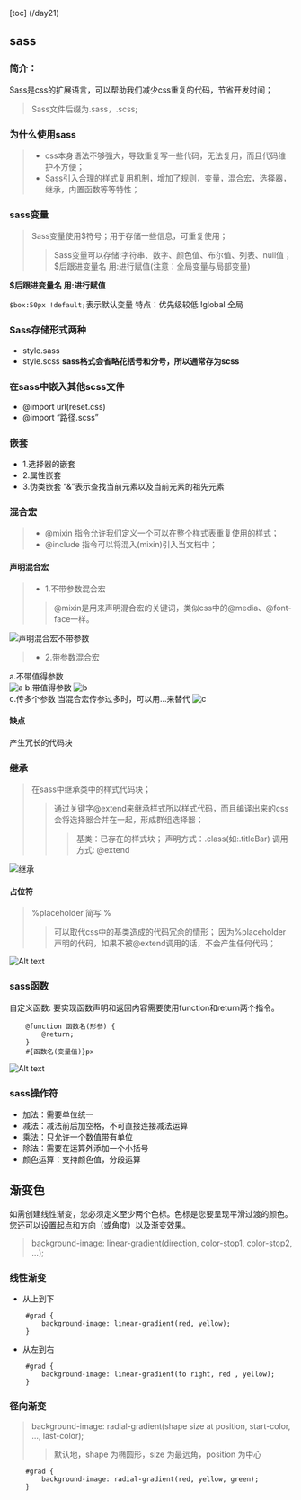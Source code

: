 [toc]
(/day21)
## sass
### 简介：
Sass是css的扩展语言，可以帮助我们减少css重复的代码，节省开发时间；
>Sass文件后缀为.sass，.scss;
### 为什么使用sass
> * css本身语法不够强大，导致重复写一些代码，无法复用，而且代码维护不方便；
> * Sass引入合理的样式复用机制，增加了规则，变量，混合宏，选择器，继承，内置函数等等特性；
### sass变量
> Sass变量使用$符号；用于存储一些信息，可重复使用；
>>Sass变量可以存储:字符串、数字、颜色值、布尔值、列表、null值；
>>$后跟进变量名 用:进行赋值(注意：全局变量与局部变量)

**$后跟进变量名 用:进行赋值**

`$box:50px !default;`表示默认变量 
特点：优先级较低
!global 全局

### Sass存储形式两种
* style.sass
* style.scss
**sass格式会省略花括号和分号，所以通常存为scss**
### 在sass中嵌入其他scss文件
* @import url(reset.css)
* @import “路径.scss”
### 嵌套
* 1.选择器的嵌套
* 2.属性嵌套
* 3.伪类嵌套
     “&”表示查找当前元素以及当前元素的祖先元素
### 混合宏
> * @mixin 指令允许我们定义一个可以在整个样式表重复使用的样式；
> * @include 指令可以将混入(mixin)引入当文档中；
#### 声明混合宏
>* 1.不带参数混合宏
>>  @mixin是用来声明混合宏的关键词，类似css中的@media、@font-face一样。

![声明混合宏不带参数](./images/声明混合宏.png)
> * 2.带参数混合宏

a.不带值得参数                           
![a](./images/a.png)
b.带值得参数
![b](./images/b.png)   
c.传多个参数  当混合宏传参过多时，可以用...来替代
![c](./images/c.png)
#### 缺点
产生冗长的代码块

### 继承
>在sass中继承类中的样式代码块；
>>通过关键字@extend来继承样式所以样式代码，而且编译出来的css会将选择器合并在一起，形成群组选择器；
>>>基类：已存在的样式块；
声明方式：.class(如:.titleBar)
调用方式: @extend

![继承](./images/继承.png)
#### 占位符
>%placeholder  简写 %
>>可以取代css中的基类造成的代码冗余的情形；
因为%placeholder声明的代码，如果不被@extend调用的话，不会产生任何代码；

![Alt text](image-1.png)

### sass函数
自定义函数:
要实现函数声明和返回内容需要使用function和return两个指令。

        @function 函数名(形参) {
            @return;
        }
        #{函数名(变量值)}px

![Alt text](image-2.png)

### sass操作符
* 加法：需要单位统一
* 减法：减法前后加空格，不可直接连接减法运算
* 乘法：只允许一个数值带有单位
* 除法：需要在运算外添加一个小括号
* 颜色运算：支持颜色值，分段运算

## 渐变色
如需创建线性渐变，您必须定义至少两个色标。色标是您要呈现平滑过渡的颜色。您还可以设置起点和方向（或角度）以及渐变效果。
>background-image: linear-gradient(direction, color-stop1, color-stop2, ...);
### 线性渐变
* 从上到下
```
    #grad {
        background-image: linear-gradient(red, yellow);
    }
```
* 从左到右
```
    #grad {
        background-image: linear-gradient(to right, red , yellow);
    }
```
### 径向渐变
>background-image: radial-gradient(shape size at position, start-color, ..., last-color);
>>默认地，shape 为椭圆形，size 为最远角，position 为中心
```
    #grad {
        background-image: radial-gradient(red, yellow, green);
    }
```




























